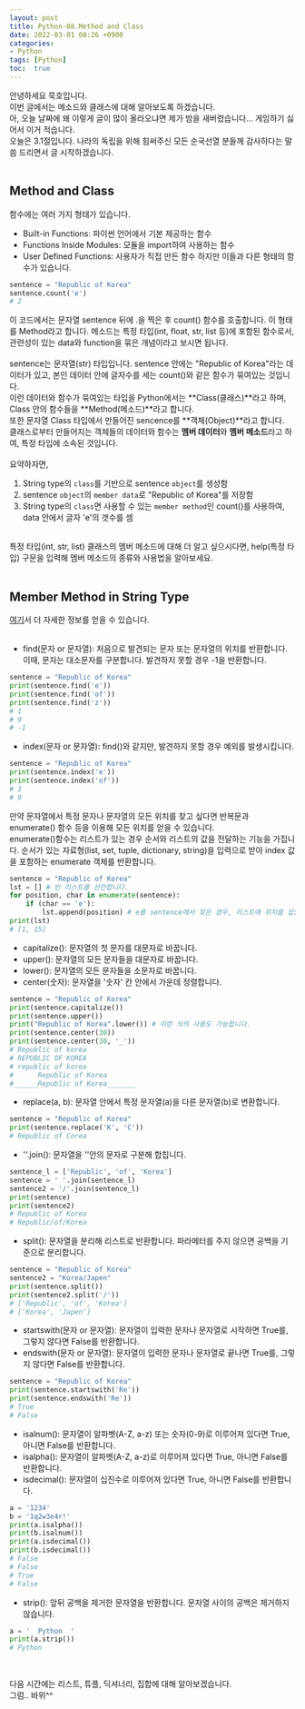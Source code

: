 ```yaml
---
layout: post
title: Python-08.Method and Class
date: 2022-03-01 08:26 +0900
categories:
- Python
tags: [Python]
toc:  true
---
```


안녕하세요 묵호입니다.<br>
이번 글에서는 메소드와 클래스에 대해 알아보도록 하겠습니다.<br>
아, 오늘 날짜에 왜 이렇게 글이 많이 올라오냐면 제가 밤을 새버렸습니다... 게임하기 싫어서 이거 적습니다.<br>
오늘은 3.1절입니다. 나라의 독립을 위해 힘써주신 모든 순국선열 분들께 감사하다는 말씀 드리면서 글 시작하겠습니다.<br><br>

## Method and Class<br>
함수에는 여러 가지 형태가 있습니다.<br>
- Built-in Functions: 파이썬 언어에서 기본 제공하는 함수
- Functions Inside Modules: 모듈을 import하여 사용하는 함수
- User Defined Functions: 사용자가 직접 만든 함수
하지만 이들과 다른 형태의 함수가 있습니다.

```python
sentence = "Republic of Korea"
sentence.count('e')
# 2
```
이 코드에서는 문자열 sentence 뒤에 .을 찍은 후 count() 함수를 호출합니다. 이 형태를 Method라고 합니다. 메소드는 특정 타입(int, float, str, list 등)에 포함된 함수로서, 관련성이 있는 data와 function을 묶은 개념이라고 보시면 됩니다.<br><br>
sentence는 문자열(str) 타입입니다. sentence 안에는 "Republic of Korea"라는 데이터가 있고, 본인 데이터 안에 글자수를 세는 count()와 같은 함수가 묶여있는 것입니다.<br>
이런 데이터와 함수가 묶여있는 타입을 Python에서는 **Class(클래스)**라고 하며, Class 안의 함수들을 **Method(메소드)**라고 합니다.<br>
또한 문자열 Class 타입에서 만들어진 sencence를 **객체(Object)**라고 합니다.<br>
클래스로부터 만들어지는 객체들의 데이터와 함수는 **멤버 데이터**와 **멤버 메소드**라고 하여, 특정 타입에 소속된 것입니다.<br><br>
요약하자면,
1. String type의 ``class``를 기반으로 sentence ``object``를 생성함
2. sentence ``object``의 ``member data``로 "Republic of Korea"를 저장함
3. String type의 ``class``면 사용할 수 있는 ``member method``인 count()를 사용하여, data 안에서 글자 'e'의 갯수를 셈
<br>
특정 타입(int, str, list) 클래스의 멤버 메소드에 대해 더 알고 싶으시다면, help(특정 타입) 구문을 입력해 멤버 메소드의 종류와 사용법을 알아보세요.<br><br>


## Member Method in String Type<br>
[여기](https://docs.python.org/3/library/stdtypes.html#text-sequence-type-str)서 더 자세한 정보를 얻을 수 있습니다.<br><br>
- find(문자 or 문자열): 처음으로 발견되는 문자 또는 문자열의 위치를 반환합니다. 이때, 문자는 대소문자를 구분합니다. 발견하지 못할 경우 -1을 반환합니다.

```python
sentence = "Republic of Korea"
print(sentence.find('e'))
print(sentence.find('of'))
print(sentence.find('z'))
# 1
# 9
# -1
```
- index(문자 or 문자열): find()와 같지만, 발견하지 못할 경우 예외를 발생시킵니다.

```python
sentence = "Republic of Korea"
print(sentence.index('e'))
print(sentence.index('of'))
# 1
# 9
```
만약 문자열에서 특정 문자나 문자열의 모든 위치를 찾고 싶다면 반복문과 enumerate() 함수 등을 이용해 모든 위치를 얻을 수 있습니다.<br>
enumerate()함수는 리스트가 있는 경우 순서와 리스트의 값을 전달하는 기능을 가집니다. 순서가 있는 자료형(list, set, tuple, dictionary, string)을 입력으로 받아 index 값을 포함하는 enumerate 객체를 반환합니다.

```python
sentence = "Republic of Korea"
lst = [] # 빈 리스트를 선언합니다.
for position, char in enumerate(sentence):
    if (char == 'e'):
        lst.append(position) # e를 sentence에서 찾은 경우, 리스트에 위치를 삽입합니다.
print(lst)
# [1, 15]
```
- capitalize(): 문자열의 첫 문자를 대문자로 바꿉니다.
- upper(): 문자열의 모든 문자들을 대문자로 바꿉니다.
- lower(): 문자열의 모든 문자들을 소문자로 바꿉니다.
- center(숫자): 문자열을 '숫자' 칸 안에서 가운데 정렬합니다.

```python
sentence = "Republic of Korea"
print(sentence.capitalize())
print(sentence.upper())
print("Republic of Korea".lower()) # 이런 식의 사용도 가능합니다.
print(sentence.center(30))
print(sentence.center(30, '_'))
# Republic of korea
# REPUBLIC OF KOREA
# republic of korea
#      Republic of Korea       
#______Republic of Korea_______  
```
- replace(a, b): 문자열 안에서 특정 문자열(a)을 다른 문자열(b)로 변환합니다.

```python
sentence = "Republic of Korea"
print(sentence.replace('K', 'C'))
# Republic of Corea
```
- ''.join(): 문자열을 ''안의 문자로 구분해 합칩니다.

```python
sentence_l = ['Republic', 'of', 'Korea']
sentence = ' '.join(sentence_l)
sentence2 = '/'.join(sentence_l)
print(sentence)
print(sentence2)
# Republic of Korea
# Republic/of/Korea
```
- split(): 문자열을 분리해 리스트로 반환합니다. 파라메터를 주지 않으면 공백을 기준으로 분리합니다.

```python
sentence = "Republic of Korea"
sentence2 = "Korea/Japen"
print(sentence.split())
print(sentence2.split('/'))
# ['Republic', 'of', 'Korea']
# ['Korea', 'Japen']
```
- startswith(문자 or 문자열): 문자열이 입력한 문자나 문자열로 시작하면 True를, 그렇지 않다면 False를 반환합니다.
- endswith(문자 or 문자열): 문자열이 입력한 문자나 문자열로 끝나면 True를, 그렇지 않다면 False를 반환합니다.

```python
sentence = "Republic of Korea"
print(sentence.startswith('Re'))
print(sentence.endswith('Re'))
# True
# False
```
- isalnum(): 문자열이 알파벳(A-Z, a-z) 또는 숫자(0-9)로 이루어져 있다면 True, 아니면 False를 반환합니다.
- isalpha(): 문자열이 알파벳(A-Z, a-z)로 이루어져 있다면 True, 아니면 False를 반환합니다.
- isdecimal(): 문자열이 십진수로 이루어져 있다면 True, 아니면 False를 반환합니다.

```python
a = '1234'
b = '1q2w3e4r!'
print(a.isalpha())
print(b.isalnum())
print(a.isdecimal())
print(b.isdecimal())
# False
# False
# True
# False
```
- strip(): 앞뒤 공백을 제거한 문자열을 반환합니다. 문자열 사이의 공백은 제거하지 않습니다.

```python
a = '  Python  '
print(a.strip())
# Python
```
<br>


다음 시간에는 리스트, 튜플, 딕셔너리, 집합에 대해 알아보겠습니다.<br>
그럼.. 바위^^<br>